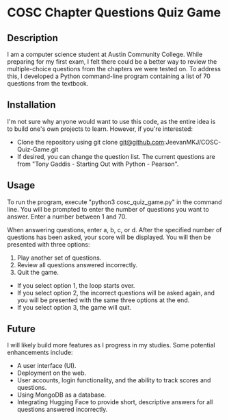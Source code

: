# COSC Chapter Questions Quiz Game

## Description
I am a computer science student at Austin Community College. While preparing for my first exam, I felt there could be a better way to review the multiple-choice questions from the chapters we were tested on. To address this, I developed a Python command-line program containing a list of 70 questions from the textbook.

## Installation
I'm not sure why anyone would want to use this code, as the entire idea is to build one's own projects to learn. However, if you're interested:
- Clone the repository using git clone git@github.com:JeevanMKJ/COSC-Quiz-Game.git
- If desired, you can change the question list. The current questions are from "Tony Gaddis - Starting Out with Python - Pearson".

## Usage
To run the program, execute "python3 cosc_quiz_game.py" in the command line. You will be prompted to enter the number of questions you want to answer. Enter a number between 1 and 70.

When answering questions, enter a, b, c, or d. After the specified number of questions has been asked, your score will be displayed. You will then be presented with three options:
1. Play another set of questions.
2. Review all questions answered incorrectly.
3. Quit the game.

- If you select option 1, the loop starts over.
- If you select option 2, the incorrect questions will be asked again, and you will be presented with the same three options at the end.
- If you select option 3, the game will quit.

## Future
I will likely build more features as I progress in my studies. Some potential enhancements include:
- A user interface (UI).
- Deployment on the web.
- User accounts, login functionality, and the ability to track scores and questions.
- Using MongoDB as a database.
- Integrating Hugging Face to provide short, descriptive answers for all questions answered incorrectly.
